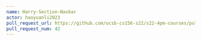 ```yaml
---
name: Harry-Section-Navbar
actor: haoyuanli2023
pull_request_url: https://github.com/ucsb-cs156-s22/s22-4pm-courses/pull/42
pull_request_num: 42
---
```

